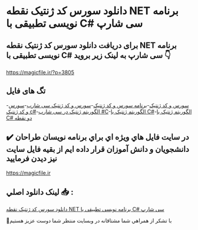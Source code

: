 # دانلود سورس کد ژنتیک نقطه NET برنامه نویسی تطبیقی با C# سی شارپ

## برای دریافت دانلود سورس کد ژنتیک نقطه NET برنامه نویسی تطبیقی با C# سی شارپ به لینک زیر بروید 👇

https://magicfile.ir/?p=3805

## تگ های فایل

-[سورس و کد ژنتیک](https://magicfile.ir/product/%d8%b3%d9%88%d8%b1%d8%b3-%da%a9%d8%af-%da%98%d9%86%d8%aa%db%8c%da%a9-%d9%86%d9%82%d8%b7%d9%87-net%d8%a8%d8%b1%d9%86%d8%a7%d9%85%d9%87-%d9%86%d9%88%db%8c%d8%b3%db%8c-%d8%aa%d8%b7%d8%a8%db%8c%d9%82%db%8c-%d8%a8%d8%a7-c-%d8%b3%db%8c-%d8%b4%d8%a7%d8%b1%d9%be/)-[برنامه سورس و کد ژنتیک](https://magicfile.ir/product/%d8%b3%d9%88%d8%b1%d8%b3-%da%a9%d8%af-%da%98%d9%86%d8%aa%db%8c%da%a9-%d9%86%d9%82%d8%b7%d9%87-net%d8%a8%d8%b1%d9%86%d8%a7%d9%85%d9%87-%d9%86%d9%88%db%8c%d8%b3%db%8c-%d8%aa%d8%b7%d8%a8%db%8c%d9%82%db%8c-%d8%a8%d8%a7-c-%d8%b3%db%8c-%d8%b4%d8%a7%d8%b1%d9%be/)-[سورس و کد ژنتیک سی شارپ](https://magicfile.ir/product/%d8%b3%d9%88%d8%b1%d8%b3-%da%a9%d8%af-%da%98%d9%86%d8%aa%db%8c%da%a9-%d9%86%d9%82%d8%b7%d9%87-net%d8%a8%d8%b1%d9%86%d8%a7%d9%85%d9%87-%d9%86%d9%88%db%8c%d8%b3%db%8c-%d8%aa%d8%b7%d8%a8%db%8c%d9%82%db%8c-%d8%a8%d8%a7-c-%d8%b3%db%8c-%d8%b4%d8%a7%d8%b1%d9%be/)-[سورس و کد ژنتیک c#](https://magicfile.ir/product/%d8%b3%d9%88%d8%b1%d8%b3-%da%a9%d8%af-%da%98%d9%86%d8%aa%db%8c%da%a9-%d9%86%d9%82%d8%b7%d9%87-net%d8%a8%d8%b1%d9%86%d8%a7%d9%85%d9%87-%d9%86%d9%88%db%8c%d8%b3%db%8c-%d8%aa%d8%b7%d8%a8%db%8c%d9%82%db%8c-%d8%a8%d8%a7-c-%d8%b3%db%8c-%d8%b4%d8%a7%d8%b1%d9%be/)-[الگوریتم ژنتیک در سی شارپ #C](https://magicfile.ir/product/%d8%b3%d9%88%d8%b1%d8%b3-%da%a9%d8%af-%da%98%d9%86%d8%aa%db%8c%da%a9-%d9%86%d9%82%d8%b7%d9%87-net%d8%a8%d8%b1%d9%86%d8%a7%d9%85%d9%87-%d9%86%d9%88%db%8c%d8%b3%db%8c-%d8%aa%d8%b7%d8%a8%db%8c%d9%82%db%8c-%d8%a8%d8%a7-c-%d8%b3%db%8c-%d8%b4%d8%a7%d8%b1%d9%be/)-[الگوریتم ژنتیک با C#](https://magicfile.ir/product/%d8%b3%d9%88%d8%b1%d8%b3-%da%a9%d8%af-%da%98%d9%86%d8%aa%db%8c%da%a9-%d9%86%d9%82%d8%b7%d9%87-net%d8%a8%d8%b1%d9%86%d8%a7%d9%85%d9%87-%d9%86%d9%88%db%8c%d8%b3%db%8c-%d8%aa%d8%b7%d8%a8%db%8c%d9%82%db%8c-%d8%a8%d8%a7-c-%d8%b3%db%8c-%d8%b4%d8%a7%d8%b1%d9%be/)-[الگوریتم ژنتیک با C# دو نقطه](https://magicfile.ir/product/%d8%b3%d9%88%d8%b1%d8%b3-%da%a9%d8%af-%da%98%d9%86%d8%aa%db%8c%da%a9-%d9%86%d9%82%d8%b7%d9%87-net%d8%a8%d8%b1%d9%86%d8%a7%d9%85%d9%87-%d9%86%d9%88%db%8c%d8%b3%db%8c-%d8%aa%d8%b7%d8%a8%db%8c%d9%82%db%8c-%d8%a8%d8%a7-c-%d8%b3%db%8c-%d8%b4%d8%a7%d8%b1%d9%be/)

## ✔️ در سايت فايل هاي ويژه اي براي برنامه نويسان طراحان دانشجويان و دانش آموزان قرار داده ايم از بقيه فايل سايت نيز ديدن فرماييد

https://magicfile.ir


## لينک دانلود اصلي 📥 :

[دانلود سورس کد ژنتیک نقطه NET برنامه نویسی تطبیقی با C# سی شارپ](https://magicfile.ir/product/%d8%b3%d9%88%d8%b1%d8%b3-%da%a9%d8%af-%da%98%d9%86%d8%aa%db%8c%da%a9-%d9%86%d9%82%d8%b7%d9%87-net%d8%a8%d8%b1%d9%86%d8%a7%d9%85%d9%87-%d9%86%d9%88%db%8c%d8%b3%db%8c-%d8%aa%d8%b7%d8%a8%db%8c%d9%82%db%8c-%d8%a8%d8%a7-c-%d8%b3%db%8c-%d8%b4%d8%a7%d8%b1%d9%be/) 


🙏با تشکر از همراهي شما مشتاقانه در وبسایت منتظر شما دوست عزیز هستیم

